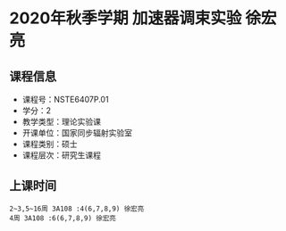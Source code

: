 # 2020年秋季学期 加速器调束实验 徐宏亮






## 课程信息

- 课程号：NSTE6407P.01
- 学分：2
- 教学类型：理论实验课
- 开课单位：国家同步辐射实验室
- 课程类别：硕士
- 课程层次：研究生课程

## 上课时间

```
2~3,5~16周 3A108 :4(6,7,8,9) 徐宏亮
4周 3A108 :6(6,7,8,9) 徐宏亮
```

